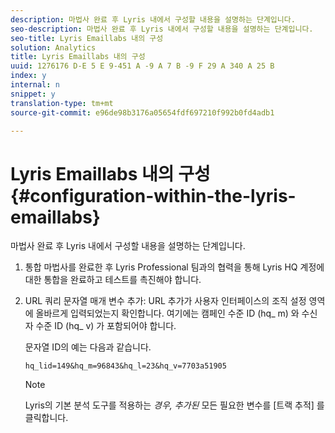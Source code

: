 ```yaml
---
description: 마법사 완료 후 Lyris 내에서 구성할 내용을 설명하는 단계입니다.
seo-description: 마법사 완료 후 Lyris 내에서 구성할 내용을 설명하는 단계입니다.
seo-title: Lyris Emaillabs 내의 구성
solution: Analytics
title: Lyris Emaillabs 내의 구성
uuid: 1276176 D-E 5 E 9-451 A -9 A 7 B -9 F 29 A 340 A 25 B
index: y
internal: n
snippet: y
translation-type: tm+mt
source-git-commit: e96de98b3176a05654fdf697210f992b0fd4adb1

---
```



# Lyris Emaillabs 내의 구성{#configuration-within-the-lyris-emaillabs}

마법사 완료 후 Lyris 내에서 구성할 내용을 설명하는 단계입니다.

1. 통합 마법사를 완료한 후 Lyris Professional 팀과의 협력을 통해 Lyris HQ 계정에 대한 통합을 완료하고 테스트를 촉진해야 합니다.
1. URL 쿼리 문자열 매개 변수 추가: URL 추가가 사용자 인터페이스의 조직 설정 영역에 올바르게 입력되었는지 확인합니다. 여기에는 캠페인 수준 ID (hq_ m) 와 수신자 수준 ID (hq_ v) 가 포함되어야 합니다.

   문자열 ID의 예는 다음과 같습니다.

   ```
   hq_lid=149&hq_m=96843&hq_l=23&hq_v=7703a51905
   ```

   >[!NOTE]
   >
   >Lyris의 기본 분석 도구를 적용하는 *경우, 추가된* 모든 필요한 변수를 [트랙 추적] 를 클릭합니다.

